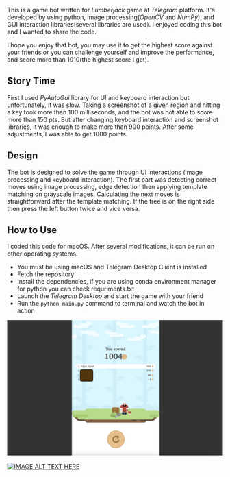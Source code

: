 

This is a game bot written for *Lumberjack* game at *Telegram* platform. It's developed by using python, image processing(*OpenCV* and *NumPy*), and GUI interaction libraries(several libraries are used). I enjoyed coding this bot and I wanted to share the code.

I hope you enjoy that bot, you may use it to get the highest score against your friends or you can challenge yourself and improve the performance, and score more than 1010(the highest score I get).


## Story Time
First I used *PyAutoGui* library for UI and keyboard interaction but unfortunately, it was slow. Taking a screenshot of a given region and hitting a key took more than 100 milliseconds,  and the bot was not able to score more than 150 pts. But after changing keyboard interaction and screenshot libraries, it was enough to make more than 900 points. After some adjustments, I was able to get 1000 points.

## Design
The bot is designed to solve the game through UI interactions (image processing and keyboard interaction). The first part was detecting correct moves using image processing, edge detection then applying template matching on grayscale images. Calculating the next moves is straightforward after the template matching. If the tree is on the right side then press the left button twice and vice versa.

## How to Use
I coded this code for macOS. After several modifications, it can be run on other operating systems.
* You must be using macOS and Telegram Desktop Client is installed
* Fetch the repository
* Install the dependencies, if you are using conda environment manager for python you can check requriments.txt
* Launch the *Telegram Desktop* and start the game with your friend
* Run the ```python main.py``` command to terminal and watch the bot in action


![](score.png)


[![IMAGE ALT TEXT HERE](http://img.youtube.com/vi/PW-yBRepZ_8/0.jpg)](http://www.youtube.com/watch?v=PW-yBRepZ_8)
